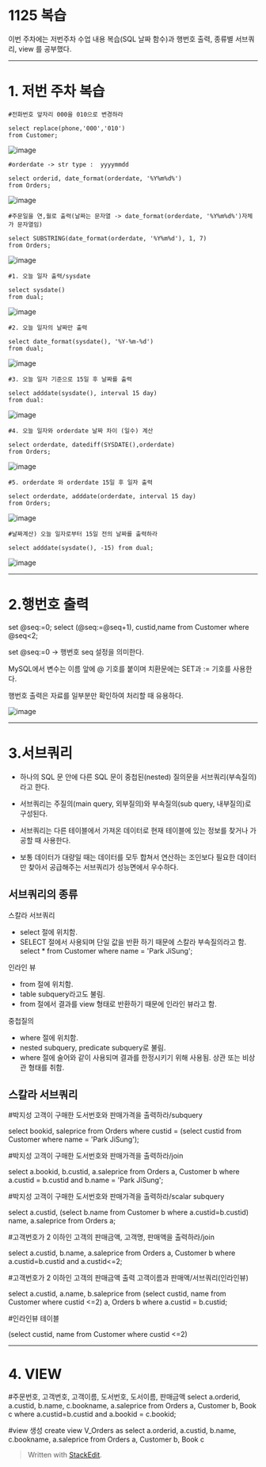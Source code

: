 # 1125 복습
이번 주차에는 저번주차 수업 내용 복습(SQL 날짜 함수)과 행번호 출력,  종류별 서브쿼리, view 를 공부했다.

---


# 1. 저번 주차 복습



    #전화번호 앞자리 000을 010으로 변경하라
    
    select replace(phone,'000','010')
    from Customer;

![image](https://user-images.githubusercontent.com/114793024/204994128-1a00ef76-453d-46a2-8d86-e42262819ea0.png)

    #orderdate -> str type :  yyyymmdd
    
    select orderid, date_format(orderdate, '%Y%m%d%')
    from Orders;

![image](https://user-images.githubusercontent.com/114793024/204994149-f06360e3-c6a4-4ce2-856e-a5c4e4d7128a.png)

    #주문일을 연,월로 출력(날짜는 문자열 -> date_format(orderdate, '%Y%m%d%')자체가 문자열임)
    
    select SUBSTRING(date_format(orderdate, '%Y%m%d'), 1, 7)
    from Orders;

![image](https://user-images.githubusercontent.com/114793024/204994169-392a26db-b960-4f98-9b02-cd064dced216.png)


    #1. 오늘 일자 출력/sysdate
    
    select sysdate()
    from dual;
    
![image](https://user-images.githubusercontent.com/114793024/204994200-a7a2e174-8093-48ce-969c-7bb23cfd0b07.png)


    #2. 오늘 일자의 날짜만 출력
    
    select date_format(sysdate(), '%Y-%m-%d')
    from dual;
    

![image](https://user-images.githubusercontent.com/114793024/204994230-f1b8ad1e-afee-411b-9981-6d02fd593f39.png)

    
    #3. 오늘 일자 기준으로 15일 후 날짜를 출력
    
    select adddate(sysdate(), interval 15 day)
    from dual:    

![image](https://user-images.githubusercontent.com/114793024/204994257-8632e7f7-3c73-4708-aab1-c9e2bf406ab2.png)



    #4. 오늘 일자와 orderdate 날짜 차이 (일수) 계산 
    
    select orderdate, datediff(SYSDATE(),orderdate)
    from Orders;
    

![image](https://user-images.githubusercontent.com/114793024/204994283-1907867b-1e08-4dc0-acd3-04664c5a01e8.png)



    #5. orderdate 와 orderdate 15일 후 일자 출력 
    
    select orderdate, adddate(orderdate, interval 15 day) 
    from Orders;

![image](https://user-images.githubusercontent.com/114793024/204997819-0f571bf3-3dfa-4975-8648-163f69341fc4.png)


    #날짜계산) 오늘 일자로부터 15일 전의 날짜를 출력하라 
    
    select adddate(sysdate(), -15) from dual;

![image](https://user-images.githubusercontent.com/114793024/204997724-1aa29c6f-6937-4d23-8bbd-286964270aae.png)


---

# 2.행번호 출력 
set @seq:=0;
select (@seq:=@seq+1), custid,name
from Customer
where @seq<2;


set @seq:=0 -> 행번호 seq 설정을 의미한다.

MySQL에서 변수는 이름 앞에 @ 기호를 붙이며 치환문에는 SET과 := 기호를 사용한다.

행번호 출력은 자료를 일부분만 확인하여 처리할 때 유용하다.

![image](https://user-images.githubusercontent.com/114793024/204998261-d954b56b-aeff-43c0-85f1-163fe55f2d66.png)


---

# 3.서브쿼리


- 하나의 SQL 문 안에 다른 SQL 문이 중첩된(nested) 질의문을 서브쿼리(부속질의)라고 한다.

- 서브쿼리는 주질의(main query, 외부질의)와 부속질의(sub query, 내부질의)로 구성된다.

- 서브쿼리는 다른 테이블에서 가져온 데이터로 현재 테이블에 있는 정보를 찾거나 가공할 때 사용한다.
 
 - 보통 데이터가 대량일 때는 데이터를 모두 합쳐서 연산하는 조인보다 필요한 데이터만 찾아서 공급해주는 서브쿼리가 성능면에서 우수하다.
 
## 서브쿼리의 종류

스칼라 서브쿼리 

- select 절에 위치함.
- SELECT 절에서 사용되며 단일 값을 반환 하기 때문에 스칼라 부속질의라고 함.
select * from Customer
where name = 'Park JiSung';

인라인 뷰

- from 절에 위치함.
-  table subquery라고도 불림.
- from 절에서 결과를 view 형태로 반환하기 때문에 인라인 뷰라고 함.

중첩질의
- where 절에 위치함.
- nested subquery, predicate subquery로 불림.
-  where 절에 술어와 같이 사용되며 결과를 한정시키기 위해 사용됨. 상관 또는 비상관 형태를 취함.



## 스칼라 서브쿼리

#박지성 고객이 구매한 도서번호와 판매가격을 출력하라/subquery

select bookid, saleprice
from Orders
where custid = (select custid from Customer where name = 'Park JiSung');

#박지성 고객이 구매한 도서번호와 판매가격을 출력하라/join

select a.bookid, b.custid, a.saleprice
from Orders a, Customer b
where a.custid =  b.custid
and b.name = 'Park JiSung';

#박지성 고객이 구매한 도서번호와 판매가격을 출력하라/scalar subquery

select a.custid, (select b.name from Customer b where a.custid=b.custid) name, a.saleprice
from Orders a;

#고객번호가 2 이하인 고객의 판매금액,  고객명, 판매액을 출력하라/join

select a.custid, b.name, a.saleprice
from Orders a, Customer b
where a.custid=b.custid
and a.custid<=2;

#고객번호가 2 이하인 고객의 판매금액 출력  고객이름과 판매액/서브쿼리(인라인뷰)

select a.custid, a.name, b.saleprice
from (select custid, name
from Customer
where custid <=2) a, Orders b
where a.custid = b.custid;

#인라인뷰 테이블 

(select custid, name
from Customer
where custid <=2)

---

# 4. VIEW
#주문번호, 고객번호, 고객이름, 도서번호, 도서이름, 판매금액
select a.orderid, a.custid, b.name, c.bookname, a.saleprice
from Orders a, Customer b, Book c
where a.custid=b.custid and a.bookid = c.bookid;

#view 생성 
create view V_Orders
as 
select a.orderid, a.custid, b.name, c.bookname, a.saleprice
from Orders a, Customer b, Book c


> Written with [StackEdit](https://stackedit.io/).



<!--stackedit_data:
eyJoaXN0b3J5IjpbLTU0Nzg0NDM5LC01ODg4NDU5MDcsLTQ3MT
YzMzM0MCw4NDQ1NDc2NDgsLTExNDg2MDkzNzQsOTA4ODQzMTg1
LDgyMDAzMzA3NCw3MzA5OTgxMTZdfQ==
-->